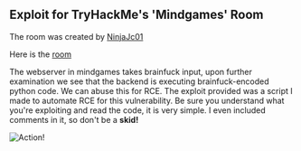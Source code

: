 ## Exploit for TryHackMe's 'Mindgames' Room
The room was created by [NinjaJc01](https://tryhackme.com/p/NinjaJc01) 

Here is the [room](https://tryhackme.com/room/mindgames)
 
 
The webserver in mindgames takes brainfuck input, upon further examination we see that the backend is executing brainfuck-encoded python code. We can abuse this for RCE.
The exploit provided was a script I made to automate RCE for this vulnerability. Be sure you understand what you're exploiting and read the code, it is very simple.
I even included comments in it, so don't be a **skid!**

![Action!](https://i.ibb.co/YZZNnmV/Screenshot-at-2020-10-20-12-30-32.png "usuage")
